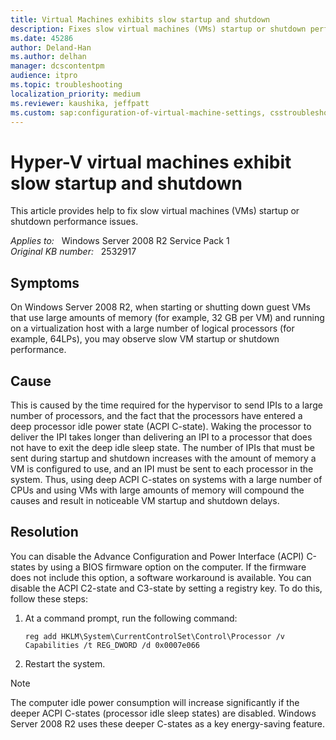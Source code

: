 ```yaml
---
title: Virtual Machines exhibits slow startup and shutdown
description: Fixes slow virtual machines (VMs) startup or shutdown performance issues.
ms.date: 45286
author: Deland-Han
ms.author: delhan
manager: dcscontentpm
audience: itpro
ms.topic: troubleshooting
localization_priority: medium
ms.reviewer: kaushika, jeffpatt
ms.custom: sap:configuration-of-virtual-machine-settings, csstroubleshoot
---
```

# Hyper-V virtual machines exhibit slow startup and shutdown

This article provides help to fix slow virtual machines (VMs) startup or shutdown performance issues.

_Applies to:_ &nbsp; Windows Server 2008 R2 Service Pack 1  
_Original KB number:_ &nbsp; 2532917

## Symptoms

On Windows Server 2008 R2, when starting or shutting down guest VMs that use large amounts of memory (for example, 32 GB per VM) and running on a virtualization host with a large number of logical processors (for example, 64LPs), you may observe slow VM startup or shutdown performance.

## Cause

This is caused by the time required for the hypervisor to send IPIs to a large number of processors, and the fact that the processors have entered a deep processor idle power state (ACPI C-state). Waking the processor to deliver the IPI takes longer than delivering an IPI to a processor that does not have to exit the deep idle sleep state. The number of IPIs that must be sent during startup and shutdown increases with the amount of memory a VM is configured to use, and an IPI must be sent to each processor in the system. Thus, using deep ACPI C-states on systems with a large number of CPUs and using VMs with large amounts of memory will compound the causes and result in noticeable VM startup and shutdown delays.

## Resolution

You can disable the Advance Configuration and Power Interface (ACPI) C-states by using a BIOS firmware option on the computer. If the firmware does not include this option, a software workaround is available. You can disable the ACPI C2-state and C3-state by setting a registry key. To do this, follow these steps:

1. At a command prompt, run the following command:

    ```console
    reg add HKLM\System\CurrentControlSet\Control\Processor /v Capabilities /t REG_DWORD /d 0x0007e066
    ```

2. Restart the system.

> [!NOTE]
> The computer idle power consumption will increase significantly if the deeper ACPI C-states (processor idle sleep states) are disabled. Windows Server 2008 R2 uses these deeper C-states as a key energy-saving feature.
